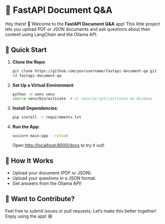 # 🤖 FastAPI Document Q&A

Hey there! 👋 Welcome to the **FastAPI Document Q&A** app! This little project lets you upload PDF or JSON documents and ask questions about their content using LangChain and the Ollama API. 

## 🚀 Quick Start

1. **Clone the Repo**:
   ```bash
   git clone https://github.com/yourusername/fastapi-document-qa.git
   cd fastapi-document-qa
   ```

2. **Set Up a Virtual Environment**:
   ```bash
   python -m venv venv
   source venv/bin/activate  # or venv\Scripts\activate on Windows
   ```

3. **Install Dependencies**:
   ```bash
   pip install -r requirements.txt
   ```

4. **Run the App**:
   ```bash
   uvicorn main:app --reload
   ```
   Open [http://localhost:8000/docs](http://localhost:8000/docs) to try it out!

## 📝 How It Works

- Upload your document (PDF or JSON).
- Upload your questions in a JSON format.
- Get answers from the Ollama API!

## 🤝 Want to Contribute?

Feel free to submit issues or pull requests. Let’s make this better together!
Enjoy using the app! 😄
